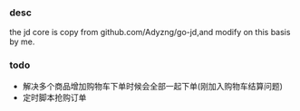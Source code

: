 ### desc

the jd core is copy from github.com/Adyzng/go-jd,and modify on this basis by me.

### todo 
- 解决多个商品增加购物车下单时候会全部一起下单(刚加入购物车结算问题)
- 定时脚本抢购订单